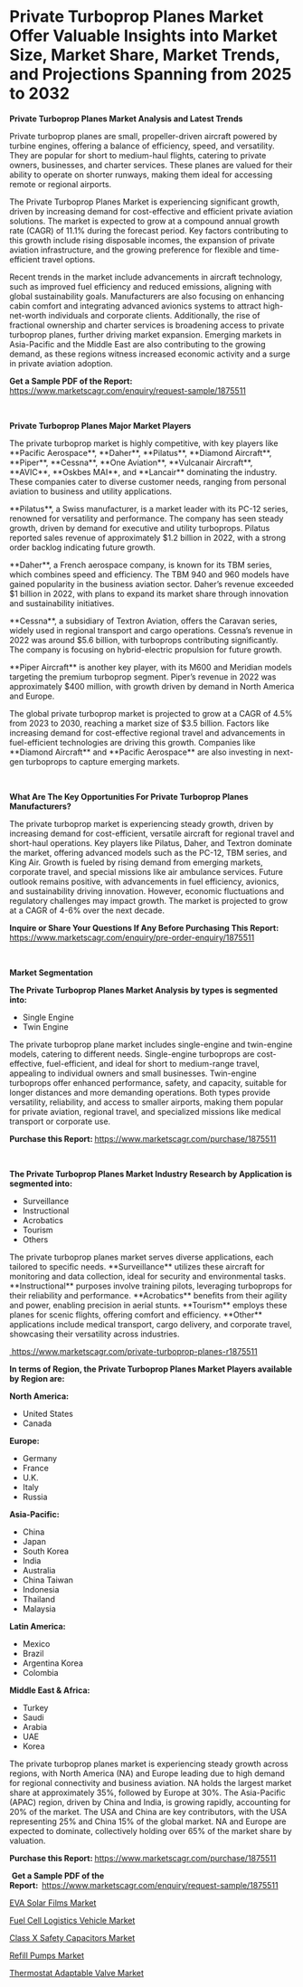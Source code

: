 <p><h1>Private Turboprop Planes Market Offer Valuable Insights into Market Size, Market Share, Market Trends, and Projections Spanning from 2025 to 2032</h1></p><p><strong>Private Turboprop Planes Market Analysis and Latest Trends</strong></p>
<p><p>Private turboprop planes are small, propeller-driven aircraft powered by turbine engines, offering a balance of efficiency, speed, and versatility. They are popular for short to medium-haul flights, catering to private owners, businesses, and charter services. These planes are valued for their ability to operate on shorter runways, making them ideal for accessing remote or regional airports.</p><p>The Private Turboprop Planes Market is experiencing significant growth, driven by increasing demand for cost-effective and efficient private aviation solutions. The market is expected to grow at a compound annual growth rate (CAGR) of 11.1% during the forecast period. Key factors contributing to this growth include rising disposable incomes, the expansion of private aviation infrastructure, and the growing preference for flexible and time-efficient travel options.</p><p>Recent trends in the market include advancements in aircraft technology, such as improved fuel efficiency and reduced emissions, aligning with global sustainability goals. Manufacturers are also focusing on enhancing cabin comfort and integrating advanced avionics systems to attract high-net-worth individuals and corporate clients. Additionally, the rise of fractional ownership and charter services is broadening access to private turboprop planes, further driving market expansion. Emerging markets in Asia-Pacific and the Middle East are also contributing to the growing demand, as these regions witness increased economic activity and a surge in private aviation adoption.</p></p>
<p><strong>Get a Sample PDF of the Report:&nbsp;</strong> <a href="https://www.marketscagr.com/enquiry/request-sample/1875511?utm_campaign=1879&utm_medium=2&utm_source=Github&utm_content=ia&utm_term=22012025&utm_id=private-turboprop-planes">https://www.marketscagr.com/enquiry/request-sample/1875511</a></p>
<p>&nbsp;</p>
<p><strong>Private Turboprop Planes Major Market Players</strong></p>
<p><p>The private turboprop market is highly competitive, with key players like **Pacific Aerospace**, **Daher**, **Pilatus**, **Diamond Aircraft**, **Piper**, **Cessna**, **One Aviation**, **Vulcanair Aircraft**, **AVIC**, **Oskbes MAI**, and **Lancair** dominating the industry. These companies cater to diverse customer needs, ranging from personal aviation to business and utility applications.</p><p>**Pilatus**, a Swiss manufacturer, is a market leader with its PC-12 series, renowned for versatility and performance. The company has seen steady growth, driven by demand for executive and utility turboprops. Pilatus reported sales revenue of approximately $1.2 billion in 2022, with a strong order backlog indicating future growth.</p><p>**Daher**, a French aerospace company, is known for its TBM series, which combines speed and efficiency. The TBM 940 and 960 models have gained popularity in the business aviation sector. Daher’s revenue exceeded $1 billion in 2022, with plans to expand its market share through innovation and sustainability initiatives.</p><p>**Cessna**, a subsidiary of Textron Aviation, offers the Caravan series, widely used in regional transport and cargo operations. Cessna’s revenue in 2022 was around $5.6 billion, with turboprops contributing significantly. The company is focusing on hybrid-electric propulsion for future growth.</p><p>**Piper Aircraft** is another key player, with its M600 and Meridian models targeting the premium turboprop segment. Piper’s revenue in 2022 was approximately $400 million, with growth driven by demand in North America and Europe.</p><p>The global private turboprop market is projected to grow at a CAGR of 4.5% from 2023 to 2030, reaching a market size of $3.5 billion. Factors like increasing demand for cost-effective regional travel and advancements in fuel-efficient technologies are driving this growth. Companies like **Diamond Aircraft** and **Pacific Aerospace** are also investing in next-gen turboprops to capture emerging markets.</p></p>
<p>&nbsp;</p>
<p><strong>What Are The Key Opportunities For Private Turboprop Planes Manufacturers?</strong></p>
<p><p>The private turboprop market is experiencing steady growth, driven by increasing demand for cost-efficient, versatile aircraft for regional travel and short-haul operations. Key players like Pilatus, Daher, and Textron dominate the market, offering advanced models such as the PC-12, TBM series, and King Air. Growth is fueled by rising demand from emerging markets, corporate travel, and special missions like air ambulance services. Future outlook remains positive, with advancements in fuel efficiency, avionics, and sustainability driving innovation. However, economic fluctuations and regulatory challenges may impact growth. The market is projected to grow at a CAGR of 4-6% over the next decade.</p></p>
<p><strong>Inquire or Share Your Questions If Any Before Purchasing This Report:</strong> <a href="https://www.marketscagr.com/enquiry/pre-order-enquiry/1875511?utm_campaign=1879&utm_medium=2&utm_source=Github&utm_content=ia&utm_term=22012025&utm_id=private-turboprop-planes">https://www.marketscagr.com/enquiry/pre-order-enquiry/1875511</a></p>
<p>&nbsp;</p>
<p><strong>Market Segmentation</strong></p>
<p><strong>The Private Turboprop Planes Market Analysis by types is segmented into:</strong></p>
<p><ul><li>Single Engine</li><li>Twin Engine</li></ul></p>
<p><p>The private turboprop plane market includes single-engine and twin-engine models, catering to different needs. Single-engine turboprops are cost-effective, fuel-efficient, and ideal for short to medium-range travel, appealing to individual owners and small businesses. Twin-engine turboprops offer enhanced performance, safety, and capacity, suitable for longer distances and more demanding operations. Both types provide versatility, reliability, and access to smaller airports, making them popular for private aviation, regional travel, and specialized missions like medical transport or corporate use.</p></p>
<p><strong>Purchase this Report:&nbsp;</strong><a href="https://www.marketscagr.com/purchase/1875511?utm_campaign=1879&utm_medium=2&utm_source=Github&utm_content=ia&utm_term=22012025&utm_id=private-turboprop-planes">https://www.marketscagr.com/purchase/1875511</a></p>
<p>&nbsp;</p>
<p><strong>The Private Turboprop Planes Market Industry Research by Application is segmented into:</strong></p>
<p><ul><li>Surveillance</li><li>Instructional</li><li>Acrobatics</li><li>Tourism</li><li>Others</li></ul></p>
<p><p>The private turboprop planes market serves diverse applications, each tailored to specific needs. **Surveillance** utilizes these aircraft for monitoring and data collection, ideal for security and environmental tasks. **Instructional** purposes involve training pilots, leveraging turboprops for their reliability and performance. **Acrobatics** benefits from their agility and power, enabling precision in aerial stunts. **Tourism** employs these planes for scenic flights, offering comfort and efficiency. **Other** applications include medical transport, cargo delivery, and corporate travel, showcasing their versatility across industries.</p></p>
<p><a href="https://www.marketscagr.com/private-turboprop-planes-r1875511?utm_campaign=1879&utm_medium=2&utm_source=Github&utm_content=ia&utm_term=22012025&utm_id=private-turboprop-planes">&nbsp;https://www.marketscagr.com/private-turboprop-planes-r1875511</a></p>
<p><strong>In terms of Region, the Private Turboprop Planes Market Players available by Region are:</strong></p>
<p>
    <p> <strong> North America: </strong>
        <ul>
            <li>United States</li>
            <li>Canada</li>
        </ul>
        </p> 
    <p> <strong> Europe: </strong>
        <ul>
            <li>Germany</li>
            <li>France</li>
            <li>U.K.</li>
            <li>Italy</li>
            <li>Russia</li>
        </ul>
        </p> 
    <p> <strong> Asia-Pacific: </strong>
        <ul>
            <li>China</li>
            <li>Japan</li>
            <li>South Korea</li>
            <li>India</li>
            <li>Australia</li>
            <li>China Taiwan</li>
            <li>Indonesia</li>
            <li>Thailand</li>
            <li>Malaysia</li>
        </ul>
        </p> 
    <p> <strong> Latin America: </strong>
        <ul>
            <li>Mexico</li>
            <li>Brazil</li>
            <li>Argentina Korea</li>
            <li>Colombia</li>
        </ul>
        </p> 
    <p> <strong> Middle East & Africa: </strong>
        <ul>
            <li>Turkey</li>
            <li>Saudi</li>
            <li>Arabia</li>
            <li>UAE</li>
            <li>Korea</li>
        </ul>
    </p>
    </p>
<p><p>The private turboprop planes market is experiencing steady growth across regions, with North America (NA) and Europe leading due to high demand for regional connectivity and business aviation. NA holds the largest market share at approximately 35%, followed by Europe at 30%. The Asia-Pacific (APAC) region, driven by China and India, is growing rapidly, accounting for 20% of the market. The USA and China are key contributors, with the USA representing 25% and China 15% of the global market. NA and Europe are expected to dominate, collectively holding over 65% of the market share by valuation.</p></p>
<p><strong>Purchase this Report: </strong><a href="https://www.marketscagr.com/purchase/1875511?utm_campaign=1879&utm_medium=2&utm_source=Github&utm_content=ia&utm_term=22012025&utm_id=private-turboprop-planes">https://www.marketscagr.com/purchase/1875511</a></p>
<p>&nbsp;<strong>Get a Sample PDF of the Report:&nbsp;&nbsp;</strong><a href="https://www.marketscagr.com/enquiry/request-sample/1875511?utm_campaign=1879&utm_medium=2&utm_source=Github&utm_content=ia&utm_term=22012025&utm_id=private-turboprop-planes">https://www.marketscagr.com/enquiry/request-sample/1875511</a></p>
<p><strong></strong></p>
<p><p><a href="https://www.linkedin.com/pulse/eva-solar-films-market-size-growth-drivers-global-revenue-competitive-ppase?utm_campaign=1879&utm_medium=2&utm_source=Github&utm_content=ia&utm_term=22012025&utm_id=private-turboprop-planes">EVA Solar Films Market</a></p><p><a href="https://www.linkedin.com/pulse/market-demand-revenue-growth-fuel-cell-logistics-vehicle-99-vqcce?utm_campaign=1879&utm_medium=2&utm_source=Github&utm_content=ia&utm_term=22012025&utm_id=private-turboprop-planes">Fuel Cell Logistics Vehicle Market</a></p><p><a href="https://www.linkedin.com/pulse/class-x-safety-capacitors-market-research-report-pertinent-urkhe?utm_campaign=1879&utm_medium=2&utm_source=Github&utm_content=ia&utm_term=22012025&utm_id=private-turboprop-planes">Class X Safety Capacitors Market</a></p><p><a href="https://www.linkedin.com/pulse/future-refill-pumps-market-growth-predictions-cagr-5zdnc?utm_campaign=1879&utm_medium=2&utm_source=Github&utm_content=ia&utm_term=22012025&utm_id=private-turboprop-planes">Refill Pumps Market</a></p><p><a href="https://www.linkedin.com/pulse/exploring-thermostat-adaptable-valve-market-dynamics-global-pgnue?utm_campaign=1879&utm_medium=2&utm_source=Github&utm_content=ia&utm_term=22012025&utm_id=private-turboprop-planes">Thermostat Adaptable Valve Market</a></p></p>
